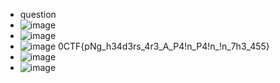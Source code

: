 - question
- ![image](https://github.com/m0wn1ka/ctf/assets/127676379/d2871924-ee53-45bc-9df3-26557a5ab988)
- ![image](https://github.com/m0wn1ka/ctf/assets/127676379/c2859581-b48a-4317-9801-a273deb5e4ce)
- ![image](https://github.com/m0wn1ka/ctf/assets/127676379/effaaff9-393d-4d87-8381-d55bff37ea7c)
0CTF{pNg_h34d3rs_4r3_A_P4!n_P4!n_!n_7h3_455}
- ![image](https://github.com/m0wn1ka/ctf/assets/127676379/d2184de7-8d5d-49c0-b462-cfc8fff3d7ec)
- ![image](https://github.com/m0wn1ka/ctf/assets/127676379/f5a0c2ae-7109-4d47-9334-0c23e068ee7d)
